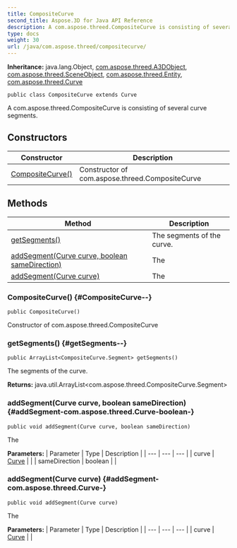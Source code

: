 ```yaml
---
title: CompositeCurve
second_title: Aspose.3D for Java API Reference
description: A com.aspose.threed.CompositeCurve is consisting of several curve segments.
type: docs
weight: 30
url: /java/com.aspose.threed/compositecurve/
---
```


**Inheritance:**
java.lang.Object, [com.aspose.threed.A3DObject](../../com.aspose.threed/a3dobject), [com.aspose.threed.SceneObject](../../com.aspose.threed/sceneobject), [com.aspose.threed.Entity](../../com.aspose.threed/entity), [com.aspose.threed.Curve](../../com.aspose.threed/curve)
```
public class CompositeCurve extends Curve
```

A com.aspose.threed.CompositeCurve is consisting of several curve segments.
## Constructors

| Constructor | Description |
| --- | --- |
| [CompositeCurve()](#CompositeCurve--) | Constructor of com.aspose.threed.CompositeCurve |
## Methods

| Method | Description |
| --- | --- |
| [getSegments()](#getSegments--) | The segments of the curve. |
| [addSegment(Curve curve, boolean sameDirection)](#addSegment-com.aspose.threed.Curve-boolean-) | The |
| [addSegment(Curve curve)](#addSegment-com.aspose.threed.Curve-) | The |
### CompositeCurve() {#CompositeCurve--}
```
public CompositeCurve()
```


Constructor of com.aspose.threed.CompositeCurve

### getSegments() {#getSegments--}
```
public ArrayList<CompositeCurve.Segment> getSegments()
```


The segments of the curve.

**Returns:**
java.util.ArrayList<com.aspose.threed.CompositeCurve.Segment>
### addSegment(Curve curve, boolean sameDirection) {#addSegment-com.aspose.threed.Curve-boolean-}
```
public void addSegment(Curve curve, boolean sameDirection)
```


The

**Parameters:**
| Parameter | Type | Description |
| --- | --- | --- |
| curve | [Curve](../../com.aspose.threed/curve) |  |
| sameDirection | boolean |  |

### addSegment(Curve curve) {#addSegment-com.aspose.threed.Curve-}
```
public void addSegment(Curve curve)
```


The

**Parameters:**
| Parameter | Type | Description |
| --- | --- | --- |
| curve | [Curve](../../com.aspose.threed/curve) |  |

